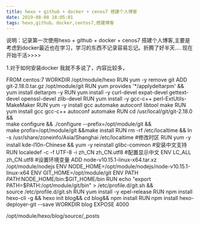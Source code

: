 ```yaml
---
title: hexo + github + docker + cenos7 搭建个人博客
date: 2019-08-08 18:05:01
tags: hexo,github，docker,centos7,搭建博客
---
```

说明：记录第一次使用hexo + github + docker + cenos7 搭建个人博客,主要是考虑到docker最近也在学习，学习的东西不记录容易忘记。折腾了好半天.... 现在开始干活>>>>

1.对于如何安装docker 我就不多说了，内容比较多，

FROM centos:7
WORKDIR /opt/module/hexo
RUN yum -y remove git
ADD git-2.18.0.tar.gz  /opt/module/git
RUN yum provides '*/applydeltarpm'  && yum install deltarpm -y
RUN yum install -y curl-devel expat-devel gettext-devel openssl-devel zlib-devel 
RUN yum install -y gcc-c++ perl-ExtUtils-MakeMaker
RUN yum -y install gcc automake autoconf libtool make
RUN yum install gcc gcc-c++ autoconf automake
RUN cd /usr/local/git/git-2.18.0 && \
  make configure
 && ./configure --prefix=/opt/module/git && \
  make profix=/opt/module/git &&make install
RUN rm -rf /etc/localtime && ln -s /usr/share/zoneinfo/Asia/Shanghai /etc/localtime #修改时区 
RUN yum -y install kde-l10n-Chinese && yum -y reinstall glibc-common #安装中文支持 
RUN localedef -c -f UTF-8 -i zh_CN zh_CN.utf8 #配置显示中文 
ENV LC_ALL zh_CN.utf8 #设置环境变量 
ADD node-v10.15.1-linux-x64.tar.xz  /opt/module/nodejs
ENV NODE_HOME=/opt/module/nodejs/node-v10.15.1-linux-x64
ENV GIT_HOME=/opt/module/git
ENV PATH $PATH:$NODE_HOME/bin:$GIT_HOME/bin
RUN echo "export PATH=$PATH:/opt/module/git/bin" > /etc/profile.d/git.sh && \
    source /etc/profile.d/git.sh
RUN yum install -y  epel-release
RUN npm install hexo-cli -g  && hexo init blog&& cd blog&& npm install
RUN npm install hexo-deployer-git --save
WORKDIR blog
EXPOSE 4000



/opt/module/hexo/blog/source/_posts

